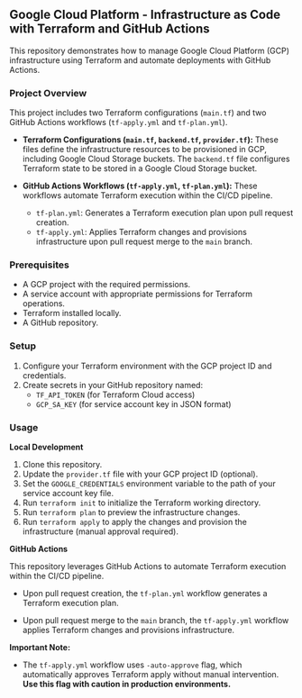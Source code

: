 ## Google Cloud Platform - Infrastructure as Code with Terraform and GitHub Actions

This repository demonstrates how to manage Google Cloud Platform (GCP) infrastructure using Terraform and automate deployments with GitHub Actions.

### Project Overview

This project includes two Terraform configurations (`main.tf`) and two GitHub Actions workflows (`tf-apply.yml` and `tf-plan.yml`).

- **Terraform Configurations (`main.tf`, `backend.tf`, `provider.tf`):** These files define the infrastructure resources to be provisioned in GCP, including Google Cloud Storage buckets. The `backend.tf` file configures Terraform state to be stored in a Google Cloud Storage bucket.

- **GitHub Actions Workflows (`tf-apply.yml`, `tf-plan.yml`):** These workflows automate Terraform execution within the CI/CD pipeline. 
    - `tf-plan.yml`: Generates a Terraform execution plan upon pull request creation.
    - `tf-apply.yml`: Applies Terraform changes and provisions infrastructure upon pull request merge to the `main` branch.

### Prerequisites

* A GCP project with the required permissions.
* A service account with appropriate permissions for Terraform operations.
* Terraform installed locally.
* A GitHub repository.

### Setup

1. Configure your Terraform environment with the GCP project ID and credentials. 
2. Create secrets in your GitHub repository named:
    - `TF_API_TOKEN` (for Terraform Cloud access)
    - `GCP_SA_KEY` (for service account key in JSON format)

### Usage

**Local Development**

1. Clone this repository.
2. Update the `provider.tf` file with your GCP project ID (optional).
3. Set the `GOOGLE_CREDENTIALS` environment variable to the path of your service account key file.
4. Run `terraform init` to initialize the Terraform working directory.
5. Run `terraform plan` to preview the infrastructure changes.
6. Run `terraform apply` to apply the changes and provision the infrastructure (manual approval required).

**GitHub Actions**

This repository leverages GitHub Actions to automate Terraform execution within the CI/CD pipeline.

- Upon pull request creation, the `tf-plan.yml` workflow generates a Terraform execution plan.

- Upon pull request merge to the `main` branch, the `tf-apply.yml` workflow applies Terraform changes and provisions infrastructure.

**Important Note:**

- The `tf-apply.yml` workflow uses `-auto-approve` flag, which automatically approves Terraform apply without manual intervention.  **Use this flag with caution in production environments.**

